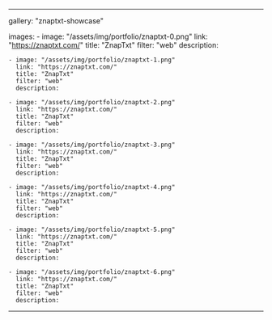 ---

gallery: "znaptxt-showcase"

images:
    - image: "/assets/img/portfolio/znaptxt-0.png"
      link: "https://znaptxt.com/"
      title: "ZnapTxt"
      filter: "web"
      description:

    - image: "/assets/img/portfolio/znaptxt-1.png"
      link: "https://znaptxt.com/"
      title: "ZnapTxt"
      filter: "web"
      description:

    - image: "/assets/img/portfolio/znaptxt-2.png"
      link: "https://znaptxt.com/"
      title: "ZnapTxt"
      filter: "web"
      description:

    - image: "/assets/img/portfolio/znaptxt-3.png"
      link: "https://znaptxt.com/"
      title: "ZnapTxt"
      filter: "web"
      description:

    - image: "/assets/img/portfolio/znaptxt-4.png"
      link: "https://znaptxt.com/"
      title: "ZnapTxt"
      filter: "web"
      description:

    - image: "/assets/img/portfolio/znaptxt-5.png"
      link: "https://znaptxt.com/"
      title: "ZnapTxt"
      filter: "web"
      description:

    - image: "/assets/img/portfolio/znaptxt-6.png"
      link: "https://znaptxt.com/"
      title: "ZnapTxt"
      filter: "web"
      description:
---